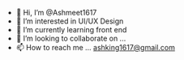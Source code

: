 - 👋 Hi, I’m @Ashmeet1617
- 👀 I’m interested in UI/UX Design
- 🌱 I’m currently learning front end 
- 💞️ I’m looking to collaborate on ...
- 📫 How to reach me ... ashking1617@gmail.com

<!---
Ashmeet1617/Ashmeet1617 is a ✨ special ✨ repository because its `README.md` (this file) appears on your GitHub profile.
You can click the Preview link to take a look at your changes.
--->
